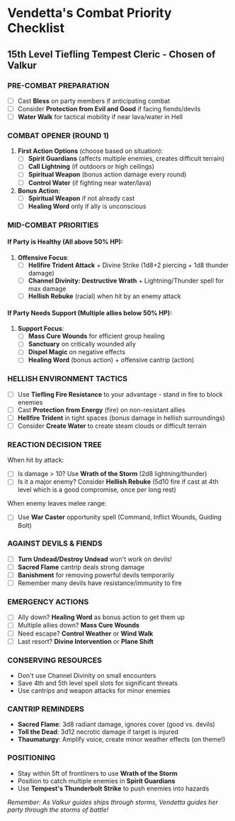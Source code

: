 # Vendetta's Combat Priority Checklist
## 15th Level Tiefling Tempest Cleric - Chosen of Valkur

### PRE-COMBAT PREPARATION
- [ ] Cast **Bless** on party members if anticipating combat
- [ ] Consider **Protection from Evil and Good** if facing fiends/devils
- [ ] **Water Walk** for tactical mobility if near lava/water in Hell

### COMBAT OPENER (ROUND 1)
1. **First Action Options** (choose based on situation):
   - [ ] **Spirit Guardians** (affects multiple enemies, creates difficult terrain)
   - [ ] **Call Lightning** (if outdoors or high ceilings)
   - [ ] **Spiritual Weapon** (bonus action damage every round)
   - [ ] **Control Water** (if fighting near water/lava)

2. **Bonus Action**:
   - [ ] **Spiritual Weapon** if not already cast
   - [ ] **Healing Word** only if ally is unconscious

### MID-COMBAT PRIORITIES
#### If Party is Healthy (All above 50% HP):
1. **Offensive Focus**:
   - [ ] **Hellfire Trident Attack** + Divine Strike (1d8+2 piercing + 1d8 thunder damage)
   - [ ] **Channel Divinity: Destructive Wrath** + Lightning/Thunder spell for max damage
   - [ ] **Hellish Rebuke** (racial) when hit by an enemy attack

#### If Party Needs Support (Multiple allies below 50% HP):
1. **Support Focus**:
   - [ ] **Mass Cure Wounds** for efficient group healing
   - [ ] **Sanctuary** on critically wounded ally
   - [ ] **Dispel Magic** on negative effects
   - [ ] **Healing Word** (bonus action) + offensive cantrip (action)

### HELLISH ENVIRONMENT TACTICS
- [ ] Use **Tiefling Fire Resistance** to your advantage - stand in fire to block enemies
- [ ] Cast **Protection from Energy** (fire) on non-resistant allies
- [ ] **Hellfire Trident** in tight spaces (bonus damage in hellish surroundings)
- [ ] Consider **Create Water** to create steam clouds or difficult terrain

### REACTION DECISION TREE
When hit by attack:
- [ ] Is damage > 10? Use **Wrath of the Storm** (2d8 lightning/thunder)
- [ ] Is it a major enemy? Consider **Hellish Rebuke** (5d10 fire if cast at 4th level which is a good compromise, once per long rest)

When enemy leaves melee range:
- [ ] Use **War Caster** opportunity spell (Command, Inflict Wounds, Guiding Bolt)

### AGAINST DEVILS & FIENDS
- [ ] **Turn Undead/Destroy Undead** won't work on devils!
- [ ] **Sacred Flame** cantrip deals strong damage
- [ ] **Banishment** for removing powerful devils temporarily
- [ ] Remember many devils have resistance/immunity to fire

### EMERGENCY ACTIONS
- [ ] Ally down? **Healing Word** as bonus action to get them up
- [ ] Multiple allies down? **Mass Cure Wounds**
- [ ] Need escape? **Control Weather** or **Wind Walk**
- [ ] Last resort? **Divine Intervention** or **Plane Shift**

### CONSERVING RESOURCES
- Don't use Channel Divinity on small encounters
- Save 4th and 5th level spell slots for significant threats
- Use cantrips and weapon attacks for minor enemies

### CANTRIP REMINDERS
- **Sacred Flame**: 3d8 radiant damage, ignores cover (good vs. devils)
- **Toll the Dead**: 3d12 necrotic damage if target is injured
- **Thaumaturgy**: Amplify voice, create minor weather effects (on theme!)

### POSITIONING
- Stay within 5ft of frontliners to use **Wrath of the Storm**
- Position to catch multiple enemies in **Spirit Guardians**
- Use **Tempest's Thunderbolt Strike** to push enemies into hazards

*Remember: As Valkur guides ships through storms, Vendetta guides her party through the storms of battle!*
